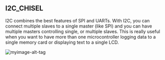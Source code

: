 ## I2C_CHISEL

I2C combines the best features of SPI and UARTs. With I2C, you can connect multiple slaves to a single master (like SPI) and you can have multiple masters controlling single, or multiple slaves. This is really useful when you want to have more than one microcontroller logging data to a single memory card or displaying text to a single LCD.


![myimage-alt-tag](https://www.circuitbasics.com/wp-content/uploads/2016/01/Introduction-to-I2C-Single-Master-Single-Slave.png)
